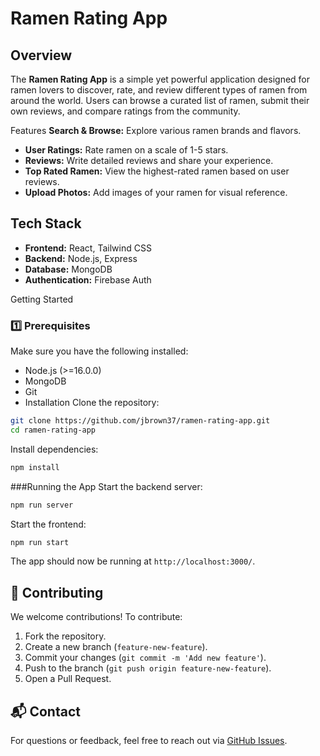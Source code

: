 #  Ramen Rating App

##  Overview
The **Ramen Rating App** is a simple yet powerful application designed for ramen lovers to discover, rate, and review different types of ramen from around the world. Users can browse a curated list of ramen, submit their own reviews, and compare ratings from the community.

 Features
**Search & Browse:** Explore various ramen brands and flavors.
-  **User Ratings:** Rate ramen on a scale of 1-5 stars.
-  **Reviews:** Write detailed reviews and share your experience.
-  **Top Rated Ramen:** View the highest-rated ramen based on user reviews.
-  **Upload Photos:** Add images of your ramen for visual reference.

## Tech Stack
- **Frontend:** React, Tailwind CSS
- **Backend:** Node.js, Express
- **Database:** MongoDB
- **Authentication:** Firebase Auth

 Getting Started
### 1️⃣ Prerequisites
Make sure you have the following installed:
- Node.js (>=16.0.0)
- MongoDB
- Git
-
  Installation
Clone the repository:
```sh
git clone https://github.com/jbrown37/ramen-rating-app.git
cd ramen-rating-app
```
Install dependencies:
```sh
npm install
```

###Running the App
Start the backend server:
```sh
npm run server
```
Start the frontend:
```sh
npm run start
```
The app should now be running at `http://localhost:3000/`.

## 📌 Contributing
We welcome contributions! To contribute:
1. Fork the repository.
2. Create a new branch (`feature-new-feature`).
3. Commit your changes (`git commit -m 'Add new feature'`).
4. Push to the branch (`git push origin feature-new-feature`).
5. Open a Pull Request.


## 📬 Contact
For questions or feedback, feel free to reach out via [GitHub Issues](https://github.com/jbrown37/ramen-rating-app/issues).

